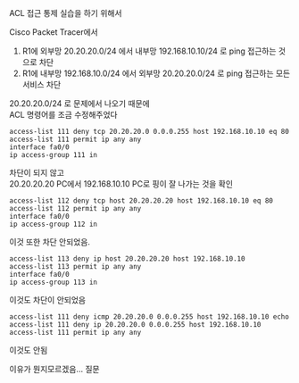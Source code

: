 ACL 접근 통제 실습을 하기 위해서

Cisco Packet Tracer에서 

1. R1에 외부망 20.20.20.0/24 에서 내부망 192.168.10.10/24 로 ping 접근하는 것으로 차단
2. R1에 내부망 192.168.10.0/24 에서 외부망 20.20.20.0/24 로 ping 접근하는 모든 서비스 차단

20.20.20.0/24 로 문제에서 나오기 때문에   
ACL 명령어를 조금 수정해주었다

```
access-list 111 deny tcp 20.20.20.0 0.0.0.255 host 192.168.10.10 eq 80
access-list 111 permit ip any any
interface fa0/0
ip access-group 111 in
```

차단이 되지 않고    
20.20.20.20 PC에서 192.168.10.10 PC로 핑이 잘 나가는 것을 확인

```
access-list 112 deny tcp host 20.20.20.20 host 192.168.10.10 eq 80
access-list 112 permit ip any any
interface fa0/0
ip access-group 112 in
```
이것 또한 차단 안되었음.

```
access-list 113 deny ip host 20.20.20.20 host 192.168.10.10
access-list 113 permit ip any any
interface fa0/0
ip access-group 113 in
```
이것도 차단이 안되었음

```
access-list 111 deny icmp 20.20.20.0 0.0.0.255 host 192.168.10.10 echo
access-list 111 deny ip 20.20.20.0 0.0.0.255 host 192.168.10.10 
access-list 111 permit ip any any
```
이것도 안됨

이유가 뭔지모르겠음... 질문